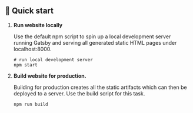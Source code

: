 ## 🚀 Quick start

1.  **Run website locally**

    Use the default npm script to spin up a local development server running Gatsby and serving all generated static HTML pages under localhost:8000.

    ```shell
    # run local development server
    npm start
    ```

2.  **Build website for production.**

    Building for production creates all the static artifacts which can then be deployed to a server. Use the build script for this task.

    ```shell
    npm run build
    ```